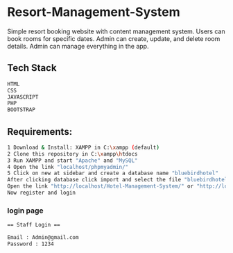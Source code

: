 # Resort-Management-System

Simple resort booking website with content management system. Users can book rooms for specific dates. Admin can create, update, and delete room details. Admin can manage everything in the app.


## Tech Stack 

```sh
HTML
CSS
JAVASCRIPT
PHP
BOOTSTRAP 
```

## Requirements:

```sh
1 Download & Install: XAMPP in C:\xampp (default)
2 Clone this repository in C:\xampp\htdocs
3 Run XAMPP and start "Apache" and "MySQL"
4 Open the link "localhost/phpmyadmin/"
5 Click on new at sidebar and create a database name "bluebirdhotel"
After clicking database click import and select the file "bluebirdhotel.sql"
Open the link "http://localhost/Hotel-Management-System/" or "http://localhost/Hotel-Management-System-main/"
Now register and login
```


### login page

```sh
== Staff Login ==

Email : Admin@gmail.com
Password : 1234
```

